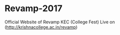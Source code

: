 # Revamp-2017
Official Website of Revamp KEC (College Fest)
Live on
(http://krishnacollege.ac.in/revamp)
